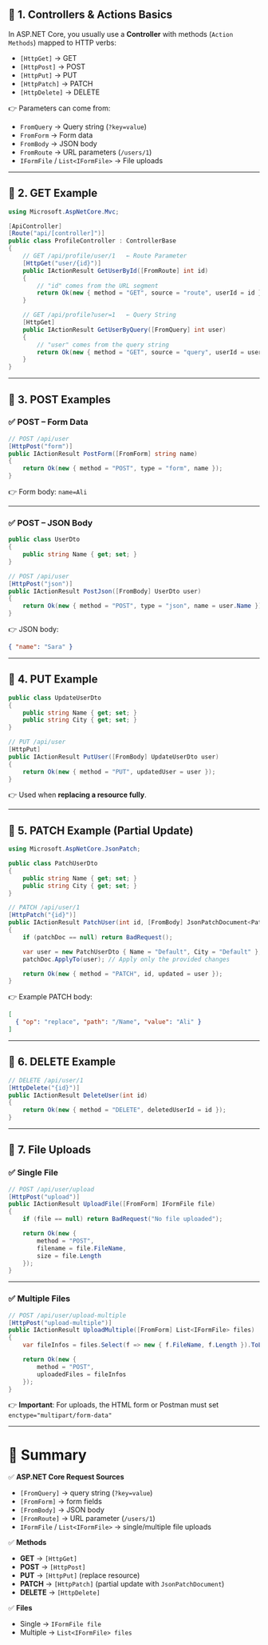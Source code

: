 ## 🔹 1. Controllers & Actions Basics

In ASP.NET Core, you usually use a **Controller** with methods (`Action Methods`) mapped to HTTP verbs:

* `[HttpGet]` → GET
* `[HttpPost]` → POST
* `[HttpPut]` → PUT
* `[HttpPatch]` → PATCH
* `[HttpDelete]` → DELETE

👉 Parameters can come from:

* `FromQuery` → Query string (`?key=value`)
* `FromForm` → Form data
* `FromBody` → JSON body
* `FromRoute` → URL parameters (`/users/1`)
* `IFormFile` / `List<IFormFile>` → File uploads

---

## 🔹 2. GET Example

```csharp
using Microsoft.AspNetCore.Mvc;

[ApiController]
[Route("api/[controller]")]
public class ProfileController : ControllerBase
{
    // GET /api/profile/user/1   ← Route Parameter
    [HttpGet("user/{id}")]
    public IActionResult GetUserById([FromRoute] int id)
    {
        // "id" comes from the URL segment
        return Ok(new { method = "GET", source = "route", userId = id });
    }

    // GET /api/profile?user=1   ← Query String
    [HttpGet]
    public IActionResult GetUserByQuery([FromQuery] int user)
    {
        // "user" comes from the query string
        return Ok(new { method = "GET", source = "query", userId = user });
    }
}
```

---

## 🔹 3. POST Examples

### ✅ POST – Form Data

```csharp
// POST /api/user
[HttpPost("form")]
public IActionResult PostForm([FromForm] string name)
{
    return Ok(new { method = "POST", type = "form", name });
}
```

👉 Form body: `name=Ali`

---

### ✅ POST – JSON Body

```csharp
public class UserDto
{
    public string Name { get; set; }
}

// POST /api/user
[HttpPost("json")]
public IActionResult PostJson([FromBody] UserDto user)
{
    return Ok(new { method = "POST", type = "json", name = user.Name });
}
```

👉 JSON body:

```json
{ "name": "Sara" }
```

---

## 🔹 4. PUT Example

```csharp
public class UpdateUserDto
{
    public string Name { get; set; }
    public string City { get; set; }
}

// PUT /api/user
[HttpPut]
public IActionResult PutUser([FromBody] UpdateUserDto user)
{
    return Ok(new { method = "PUT", updatedUser = user });
}
```

👉 Used when **replacing a resource fully**.

---

## 🔹 5. PATCH Example (Partial Update)

```csharp
using Microsoft.AspNetCore.JsonPatch;

public class PatchUserDto
{
    public string Name { get; set; }
    public string City { get; set; }
}

// PATCH /api/user/1
[HttpPatch("{id}")]
public IActionResult PatchUser(int id, [FromBody] JsonPatchDocument<PatchUserDto> patchDoc)
{
    if (patchDoc == null) return BadRequest();

    var user = new PatchUserDto { Name = "Default", City = "Default" };
    patchDoc.ApplyTo(user); // Apply only the provided changes

    return Ok(new { method = "PATCH", id, updated = user });
}
```

👉 Example PATCH body:

```json
[
  { "op": "replace", "path": "/Name", "value": "Ali" }
]
```

---

## 🔹 6. DELETE Example

```csharp
// DELETE /api/user/1
[HttpDelete("{id}")]
public IActionResult DeleteUser(int id)
{
    return Ok(new { method = "DELETE", deletedUserId = id });
}
```

---

## 🔹 7. File Uploads

### ✅ Single File

```csharp
// POST /api/user/upload
[HttpPost("upload")]
public IActionResult UploadFile([FromForm] IFormFile file)
{
    if (file == null) return BadRequest("No file uploaded");

    return Ok(new { 
        method = "POST", 
        filename = file.FileName, 
        size = file.Length 
    });
}
```

---

### ✅ Multiple Files

```csharp
// POST /api/user/upload-multiple
[HttpPost("upload-multiple")]
public IActionResult UploadMultiple([FromForm] List<IFormFile> files)
{
    var fileInfos = files.Select(f => new { f.FileName, f.Length }).ToList();

    return Ok(new { 
        method = "POST", 
        uploadedFiles = fileInfos 
    });
}
```

👉 **Important**: For uploads, the HTML form or Postman must set
`enctype="multipart/form-data"`

---

# 📝 Summary

✅ **ASP.NET Core Request Sources**

* `[FromQuery]` → query string (`?key=value`)
* `[FromForm]` → form fields
* `[FromBody]` → JSON body
* `[FromRoute]` → URL parameter (`/users/1`)
* `IFormFile` / `List<IFormFile>` → single/multiple file uploads

✅ **Methods**

* **GET** → `[HttpGet]`
* **POST** → `[HttpPost]`
* **PUT** → `[HttpPut]` (replace resource)
* **PATCH** → `[HttpPatch]` (partial update with `JsonPatchDocument`)
* **DELETE** → `[HttpDelete]`

✅ **Files**

* Single → `IFormFile file`
* Multiple → `List<IFormFile> files`
